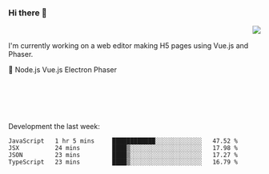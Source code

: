 ### Hi there 👋

<img align="right" src="https://github-readme-stats.vercel.app/api?username=jasonpanggo"/>

<br>
<p align="left">
I'm currently working on a web editor making H5 pages using Vue.js and Phaser.
</p>
<p align="left">
📖 Node.js Vue.js Electron Phaser
</p>
<br>
<br>
<br>
<br>

Development the last week:
<!--START_SECTION:waka-->
```text
JavaScript   1 hr 5 mins     ████████████░░░░░░░░░░░░░   47.52 % 
JSX          24 mins         ████▒░░░░░░░░░░░░░░░░░░░░   17.98 % 
JSON         23 mins         ████▒░░░░░░░░░░░░░░░░░░░░   17.27 % 
TypeScript   23 mins         ████▒░░░░░░░░░░░░░░░░░░░░   16.79 % 
```
<!--END_SECTION:waka-->

<!--
**JASONPANGGO/jasonpanggo** is a ✨ _special_ ✨ repository because its `README.md` (this file) appears on your GitHub profile.

Here are some ideas to get you started:

- 🔭 I’m currently working on ...
- 🌱 I’m currently learning ...
- 👯 I’m looking to collaborate on ...
- 🤔 I’m looking for help with ...
- 💬 Ask me about ...
- 📫 How to reach me: ...
- 😄 Pronouns: ...
- ⚡ Fun fact: ...
-->
